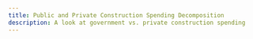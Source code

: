 ```yaml
---
title: Public and Private Construction Spending Decomposition
description: A look at government vs. private construction spending 
---
```

